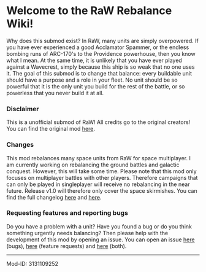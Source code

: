 # Welcome to the RaW Rebalance Wiki!

Why does this submod exist? In RaW, many units are simply overpowered. If you have ever experienced a good Acclamator Spammer, or the endless bombing runs of ARC-170's to the Providence powerhouse, then you know what I mean. At the same time, it is unlikely that you have ever played against a Wavecrest, simply because this ship is so weak that no one uses it. The goal of this submod is to change that balance: every buildable unit should have a purpose and a role in your fleet. No unit should be so powerful that it is the only unit you build for the rest of the battle, or so powerless that you never build it at all.

### Disclaimer

This is a unofficial submod of RaW! All credits go to the original creators! You can find the original mod [here](https://steamcommunity.com/sharedfiles/filedetails/?id=1129810972).

### Changes

This mod rebalances many space units from RaW for space multiplayer. I am currently working on rebalancing the ground battles and galactic conquest. However, this will take some time. Please note that this mod only focuses on multiplayer battles with other players. Therefore campaigns that can only be played in singleplayer will receive no rebalancing in the near future. Release v1.0 will therefore only cover the space skirmishes. You can find the full changelog [here](https://steamcommunity.com/workshop/filedetails/discussion/3131109252/7340374196891815628/) and [here](https://github.com/Kiyotoko/republic-at-war-rebalance-submod/blob/master/CHANGELOG.md).

### Requesting features and reporting bugs

Do you have a problem with a unit? Have you found a bug or do you think something urgently needs balancing? Then please help with the development of this mod by opening an issue. You can open an issue [here](https://steamcommunity.com/workshop/filedetails/discussion/3131109252/7340374196891761361/) (bugs), [here](https://steamcommunity.com/workshop/filedetails/discussion/3131109252/7340374196891815628/) (feature requests) and [here](https://github.com/Kiyotoko/republic-at-war-rebalance-submod/issues/new) (both).

---

Mod-ID: 3131109252